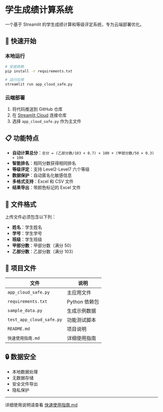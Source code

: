 # 学生成绩计算系统

一个基于 Streamlit 的学生成绩计算和等级评定系统，专为云端部署优化。

## 🚀 快速开始

### 本地运行

```bash
# 安装依赖
pip install -r requirements.txt

# 运行应用
streamlit run app_cloud_safe.py
```

### 云端部署

1. 将代码推送到 GitHub 仓库
2. 在 [Streamlit Cloud](https://streamlit.io/cloud) 连接仓库
3. 选择 `app_cloud_safe.py` 作为主文件

## 📋 功能特点

- **自动计算总分**：`总分 = (乙部分数/103 × 0.7) × 100 + (甲部分数/50 × 0.3) × 100`
- **智能排名**：相同分数获得相同排名
- **等级评定**：支持 Level2-Level7 六个等级
- **数据保护**：自动匿名化敏感信息
- **多格式支持**：Excel 和 CSV 文件
- **结果导出**：带颜色标记的 Excel 文件

## 📁 文件格式

上传文件必须包含以下列：

- **姓名**：学生姓名
- **学号**：学生学号
- **班级**：学生班级
- **甲部分数**：甲部分数（满分 50）
- **乙部分数**：乙部分数（满分 103）

## 📁 项目文件

| 文件                     | 说明          |
| ------------------------ | ------------- |
| `app_cloud_safe.py`      | 主应用文件    |
| `requirements.txt`       | Python 依赖包 |
| `sample_data.py`         | 生成示例数据  |
| `test_app_cloud_safe.py` | 功能测试脚本  |
| `README.md`              | 项目说明      |
| `快速使用指南.md`        | 详细使用指南  |

## 🔒 数据安全

- 本地数据处理
- 无数据存储
- 安全文件导出
- 隐私保护

---

详细使用说明请查看 [快速使用指南.md](快速使用指南.md)
